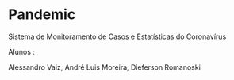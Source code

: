 # Pandemic
Sistema de Monitoramento de Casos e Estatísticas do Coronavírus

Alunos : 

Alessandro Vaiz,
André Luis Moreira,
Dieferson Romanoski
